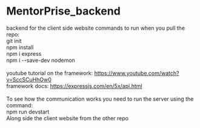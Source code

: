 # MentorPrise_backend
backend for the client side website
commands to run when you pull the repo: <br>
git init <br>
npm install <br>
npm i express <br>
npm i --save-dev nodemon <br>
<br>
youtube tutorial on the framework: https://www.youtube.com/watch?v=SccSCuHhOw0<br>
framework docs: https://expressjs.com/en/5x/api.html<br>
<br>
To see how the communication works you need to run the server using the command:<br>
npm run devstart<br>
Along side the client website from the other repo<br>
<br>
<br>
<br>
<br>
<br>
<br>
<br>
<br>
<br>
<br>
<br>
